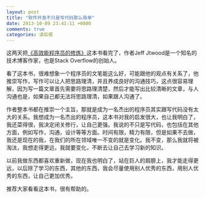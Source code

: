 ```yaml
---
layout: post
title: "软件开发不只是写代码那么简单"
date: 2013-10-09 23:41:11 +0800
comments: true
categories: 读后感
---
```

这两天把[《高效能程序员的修炼》](http://www.amazon.cn/gp/product/B00DXZFZPO/ref=as_li_tf_tl?ie=UTF8&camp=536&creative=3200&creativeASIN=B00DXZFZPO&linkCode=as2&tag=robinwu-23)这本书看完了，作者Jeff Jtwood是一个知名的技术博客作家，也是Stack Overflow的创始人。<!-- more -->
 
看了这本书，很难想象一个程序员的文笔能这么好，可能跟他的观点有关系了，他推崇写作，写作可以让人把思路理清，并且养成良好的沟通技巧，这点很容易理解，因为写一篇文章首先需要将思路理清楚，然后才能写出比较清晰的文章，与人沟通也是，如果自己都无法将思路理清，如果跟人沟通了。

作者整本书都在推崇一个主旨，那就是成为一名杰出的程序员其实跟写代码没有太大的关系。我想成为一名杰出的程序员，这本书对我的启发很大，也让我明白了，我还菜得很，我决定闭关修行，让自己更强。我说的不只是写代码，也包括在其他方面，例如写作，沟通，设计等等方面。时间有限，精力有限，但是如果不去做，我还是现在的我，在我们的所在领域唯一不变的就是变化。我不变，那么我就将被淘汰，我想走得更远，我就要变化，不断去让自己去学习新的知识。

以前我做东西都喜欢重新做，现在我也明白了，站在巨人的肩膀上，我才能走得更远，以后除了学习的东西，其他的东西，我会尽量使用别人优秀的东西，用别人优秀的东西，让自己更加优秀。

推荐大家看看这本书，很有帮助的。